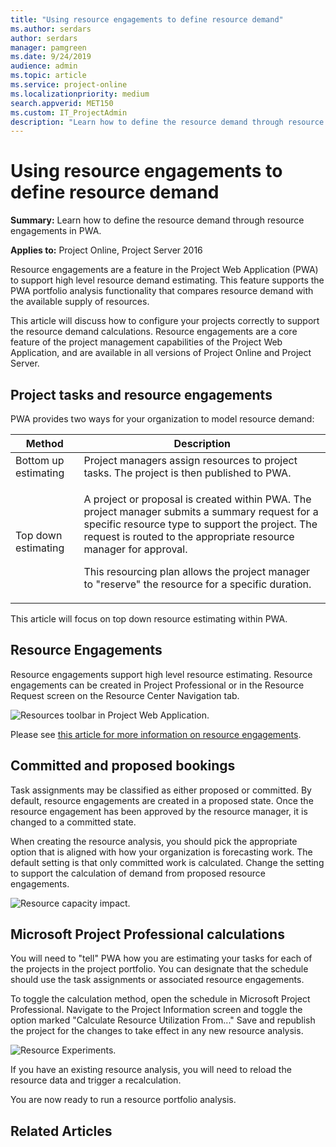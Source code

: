 ```yaml
---
title: "Using resource engagements to define resource demand"
ms.author: serdars
author: serdars
manager: pamgreen
ms.date: 9/24/2019
audience: admin
ms.topic: article
ms.service: project-online
ms.localizationpriority: medium
search.appverid: MET150
ms.custom: IT_ProjectAdmin
description: "Learn how to define the resource demand through resource engagements in PWA."
---
```


# Using resource engagements to define resource demand

**Summary:** Learn how to define the resource demand through resource engagements in PWA.

**Applies to:** Project Online, Project Server 2016

Resource engagements are a feature in the Project Web Application (PWA) to support high level resource demand estimating. This feature supports the PWA portfolio analysis functionality that compares resource demand with the available supply of resources.

This article will discuss how to configure your projects correctly to support the resource demand calculations. Resource engagements are a core feature of the project management capabilities of the Project Web Application, and are available in all versions of Project Online and Project Server.

## Project tasks and resource engagements

PWA provides two ways for your organization to model resource demand:

<table>
<thead>
<tr class="header">
<th>Method</th>
<th>Description</th>
</tr>
</thead>
<tbody>
<tr class="odd">
<td>Bottom up estimating</td>
<td>Project managers assign resources to project tasks. The project is then published to PWA.</td>
</tr>
<tr class="even">
<td>Top down estimating</td>
<td><p>A project or proposal is created within PWA. The project manager submits a summary request for a specific resource type to support the project. The request is routed to the appropriate resource manager for approval.</p>
<p>This resourcing plan allows the project manager to "reserve" the resource for a specific duration.</p></td>
</tr>
</tbody>
</table>

This article will focus on top down resource estimating within PWA.

## Resource Engagements

Resource engagements support high level resource estimating. Resource engagements can be created in Project Professional or in the Resource Request screen on the Resource Center Navigation tab.

![Resources toolbar in Project Web Application.](media/06-image2.png)

Please see [this article for more information on resource engagements](https://support.office.com/en-us/article/overview-resource-engagements-73eefb5a-81fe-42bf-980e-9532b1bdc870).

## Committed and proposed bookings

Task assignments may be classified as either proposed or committed. By default, resource engagements are created in a proposed state. Once the resource engagement has been approved by the resource manager, it is changed to a committed state.

When creating the resource analysis, you should pick the appropriate option that is aligned with how your organization is forecasting work. The default setting is that only committed work is calculated. Change the setting to support the calculation of demand from proposed resource engagements.

![Resource capacity impact.](media/07-image2.png)

## Microsoft Project Professional calculations

You will need to "tell" PWA how you are estimating your tasks for each of the projects in the project portfolio. You can designate that the schedule should use the task assignments or associated resource engagements.

To toggle the calculation method, open the schedule in Microsoft Project Professional. Navigate to the Project Information screen and toggle the option marked "Calculate Resource Utilization From..." Save and republish the project for the changes to take effect in any new resource analysis.

![Resource Experiments.](media/08-image3.png)

If you have an existing resource analysis, you will need to reload the resource data and trigger a recalculation.

You are now ready to run a resource portfolio analysis.

## Related Articles
